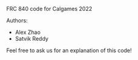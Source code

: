 FRC 840 code for Calgames 2022

Authors:
- Alex Zhao
- Satvik Reddy

Feel free to ask us for an explanation of this code!

